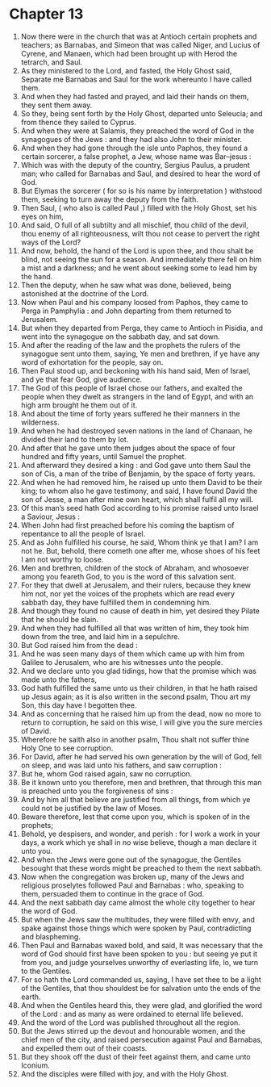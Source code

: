 # Chapter 13

1. Now there were in the church that was at Antioch certain prophets and teachers; as Barnabas, and Simeon that was called Niger, and Lucius of Cyrene, and Manaen, which had been brought up with Herod the tetrarch, and Saul.
2. As they ministered to the Lord, and fasted, the Holy Ghost said, Separate me Barnabas and Saul for the work whereunto I have called them.
3. And when they had fasted and prayed, and laid their hands on them, they sent them away.
4. So they, being sent forth by the Holy Ghost, departed unto Seleucia; and from thence they sailed to Cyprus.
5. And when they were at Salamis, they preached the word of God in the synagogues of the Jews : and they had also John to their minister.
6. And when they had gone through the isle unto Paphos, they found a certain sorcerer, a false prophet, a Jew, whose name was Bar–jesus :
7. Which was with the deputy of the country, Sergius Paulus, a prudent man; who called for Barnabas and Saul, and desired to hear the word of God.
8. But Elymas the sorcerer ( for so is his name by interpretation ) withstood them, seeking to turn away the deputy from the faith.
9. Then Saul, ( who also is called Paul ,) filled with the Holy Ghost, set his eyes on him,
10. And said, O full of all subtilty and all mischief, thou child of the devil, thou enemy of all righteousness, wilt thou not cease to pervert the right ways of the Lord?
11. And now, behold, the hand of the Lord is upon thee, and thou shalt be blind, not seeing the sun for a season. And immediately there fell on him a mist and a darkness; and he went about seeking some to lead him by the hand.
12. Then the deputy, when he saw what was done, believed, being astonished at the doctrine of the Lord.
13. Now when Paul and his company loosed from Paphos, they came to Perga in Pamphylia : and John departing from them returned to Jerusalem.
14. But when they departed from Perga, they came to Antioch in Pisidia, and went into the synagogue on the sabbath day, and sat down.
15. And after the reading of the law and the prophets the rulers of the synagogue sent unto them, saying, Ye men and brethren, if ye have any word of exhortation for the people, say on.
16. Then Paul stood up, and beckoning with his hand said, Men of Israel, and ye that fear God, give audience.
17. The God of this people of Israel chose our fathers, and exalted the people when they dwelt as strangers in the land of Egypt, and with an high arm brought he them out of it.
18. And about the time of forty years suffered he their manners in the wilderness.
19. And when he had destroyed seven nations in the land of Chanaan, he divided their land to them by lot.
20. And after that he gave unto them judges about the space of four hundred and fifty years, until Samuel the prophet.
21. And afterward they desired a king : and God gave unto them Saul the son of Cis, a man of the tribe of Benjamin, by the space of forty years.
22. And when he had removed him, he raised up unto them David to be their king; to whom also he gave testimony, and said, I have found David the son of Jesse, a man after mine own heart, which shall fulfil all my will.
23. Of this man’s seed hath God according to his promise raised unto Israel a Saviour, Jesus :
24. When John had first preached before his coming the baptism of repentance to all the people of Israel.
25. And as John fulfilled his course, he said, Whom think ye that I am? I am not he. But, behold, there cometh one after me, whose shoes of his feet I am not worthy to loose.
26. Men and brethren, children of the stock of Abraham, and whosoever among you feareth God, to you is the word of this salvation sent.
27. For they that dwell at Jerusalem, and their rulers, because they knew him not, nor yet the voices of the prophets which are read every sabbath day, they have fulfilled them in condemning him.
28. And though they found no cause of death in him, yet desired they Pilate that he should be slain.
29. And when they had fulfilled all that was written of him, they took him down from the tree, and laid him in a sepulchre.
30. But God raised him from the dead :
31. And he was seen many days of them which came up with him from Galilee to Jerusalem, who are his witnesses unto the people.
32. And we declare unto you glad tidings, how that the promise which was made unto the fathers,
33. God hath fulfilled the same unto us their children, in that he hath raised up Jesus again; as it is also written in the second psalm, Thou art my Son, this day have I begotten thee.
34. And as concerning that he raised him up from the dead, now no more to return to corruption, he said on this wise, I will give you the sure mercies of David.
35. Wherefore he saith also in another psalm, Thou shalt not suffer thine Holy One to see corruption.
36. For David, after he had served his own generation by the will of God, fell on sleep, and was laid unto his fathers, and saw corruption :
37. But he, whom God raised again, saw no corruption.
38. Be it known unto you therefore, men and brethren, that through this man is preached unto you the forgiveness of sins :
39. And by him all that believe are justified from all things, from which ye could not be justified by the law of Moses.
40. Beware therefore, lest that come upon you, which is spoken of in the prophets;
41. Behold, ye despisers, and wonder, and perish : for I work a work in your days, a work which ye shall in no wise believe, though a man declare it unto you.
42. And when the Jews were gone out of the synagogue, the Gentiles besought that these words might be preached to them the next sabbath.
43. Now when the congregation was broken up, many of the Jews and religious proselytes followed Paul and Barnabas : who, speaking to them, persuaded them to continue in the grace of God.
44. And the next sabbath day came almost the whole city together to hear the word of God.
45. But when the Jews saw the multitudes, they were filled with envy, and spake against those things which were spoken by Paul, contradicting and blaspheming.
46. Then Paul and Barnabas waxed bold, and said, It was necessary that the word of God should first have been spoken to you : but seeing ye put it from you, and judge yourselves unworthy of everlasting life, lo, we turn to the Gentiles.
47. For so hath the Lord commanded us, saying, I have set thee to be a light of the Gentiles, that thou shouldest be for salvation unto the ends of the earth.
48. And when the Gentiles heard this, they were glad, and glorified the word of the Lord : and as many as were ordained to eternal life believed.
49. And the word of the Lord was published throughout all the region.
50. But the Jews stirred up the devout and honourable women, and the chief men of the city, and raised persecution against Paul and Barnabas, and expelled them out of their coasts.
51. But they shook off the dust of their feet against them, and came unto Iconium.
52. And the disciples were filled with joy, and with the Holy Ghost.


